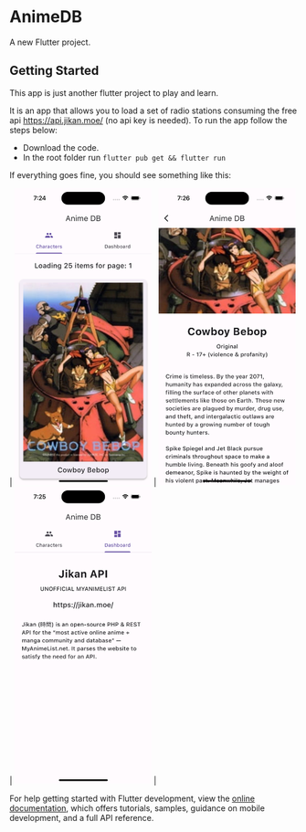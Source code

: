 # AnimeDB

A new Flutter project.

## Getting Started

This app is just another flutter project to play and learn.

It is an app that allows you to load a set of radio stations consuming the free api https://api.jikan.moe/ (no api key is needed). To run the app follow the steps below:

- Download the code.
- In the root folder run `flutter pub get && flutter run`

If everything goes fine, you should see something like this:

| <img src="./screenshots/screen1.png" style="width:240px;" /> | <img src="./screenshots/screen3.png" style="width:240px;" /> | <img src="./screenshots/screen2.png" style="width:240px;" /> |


For help getting started with Flutter development, view the
[online documentation](https://docs.flutter.dev/), which offers tutorials,
samples, guidance on mobile development, and a full API reference.

